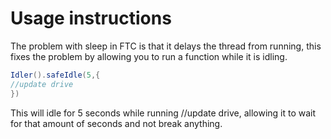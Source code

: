 # Usage instructions

The problem with sleep in FTC is that it delays the thread from running, this fixes the problem by allowing you to run a function while it is idling.&#x20;

```java
Idler().safeIdle(5,{
//update drive
})
```

This will idle for 5 seconds while running //update  drive, allowing it to wait for that amount of seconds and not break anything.
